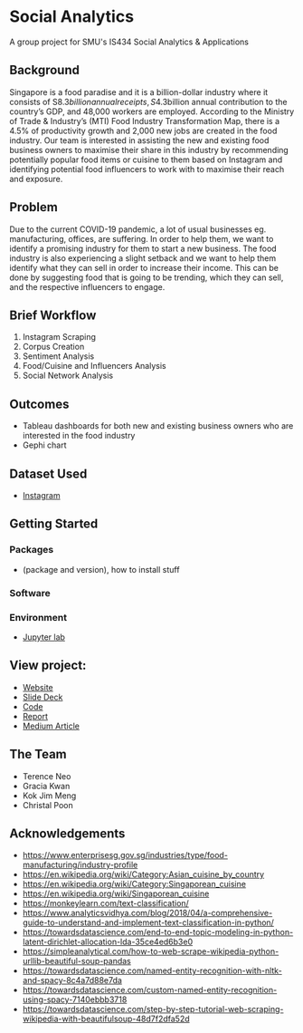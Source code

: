 # Social Analytics

A group project for SMU's IS434 Social Analytics & Applications

## Background

Singapore is a food paradise and it is a billion-dollar industry where it consists of S$8.3billion annual receipts, S$4.3billion annual contribution to the country’s GDP, and 48,000 workers are employed. According to the Ministry of Trade & Industry’s (MTI) Food Industry Transformation Map, there is a 4.5% of productivity growth and 2,000 new jobs are created in the food industry. Our team is interested in assisting the new and existing food business owners to maximise their share in this industry by recommending potentially popular food items or cuisine to them based on Instagram and identifying potential food influencers to work with to maximise their reach and exposure.

## Problem

Due to the current COVID-19 pandemic, a lot of usual businesses eg. manufacturing, offices, are suffering. In order to help them, we want to identify a promising industry for them to start a new business. The food industry is also experiencing a slight setback and we want to help them identify what they can sell in order to increase their income. 
This can be done by suggesting food that is going to be trending, which they can sell, and the respective influencers to engage.

## Brief Workflow

1. Instagram Scraping
2. Corpus Creation
3. Sentiment Analysis
4. Food/Cuisine and Influencers Analysis
5. Social Network Analysis

## Outcomes

- Tableau dashboards for both new and existing business owners who are interested in the food industry
- Gephi chart

## Dataset Used

- [Instagram](https://github.com/terenceneo/Social-Analytics/tree/master/Instagram)

## Getting Started

### Packages

- (package and version), how to install stuff

### Software

### Environment

- [Jupyter lab](environment.md)

## View project:

- [Website](https://terenceneo.github.io/Social-Analytics/)
- [Slide Deck](https://github.com/terenceneo/Social-Analytics/tree/master/Slides)
- [Code](https://github.com/terenceneo/Social-Analytics/tree/master/Code)
- [Report](https://github.com/terenceneo/Social-Analytics/blob/master/Report/Group%20Project%20Report.docx)
- [Medium Article]()

## The Team
- Terence Neo
- Gracia Kwan
- Kok Jim Meng
- Christal Poon

## Acknowledgements
- https://www.enterprisesg.gov.sg/industries/type/food-manufacturing/industry-profile
- https://en.wikipedia.org/wiki/Category:Asian_cuisine_by_country
- https://en.wikipedia.org/wiki/Category:Singaporean_cuisine
- https://en.wikipedia.org/wiki/Singaporean_cuisine
- https://monkeylearn.com/text-classification/
- https://www.analyticsvidhya.com/blog/2018/04/a-comprehensive-guide-to-understand-and-implement-text-classification-in-python/
- https://towardsdatascience.com/end-to-end-topic-modeling-in-python-latent-dirichlet-allocation-lda-35ce4ed6b3e0
- https://simpleanalytical.com/how-to-web-scrape-wikipedia-python-urllib-beautiful-soup-pandas
- https://towardsdatascience.com/named-entity-recognition-with-nltk-and-spacy-8c4a7d88e7da
- https://towardsdatascience.com/custom-named-entity-recognition-using-spacy-7140ebbb3718
- https://towardsdatascience.com/step-by-step-tutorial-web-scraping-wikipedia-with-beautifulsoup-48d7f2dfa52d

